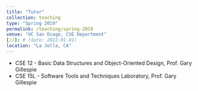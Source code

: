 ```yaml
---
title: "Tutor"
collection: teaching
type: "Spring 2019"
permalink: /teaching/spring-2019
venue: "UC San Diego, CSE Department"
[//]: # (date: 2022-01-01)
location: "La Jolla, CA"
---
```

- CSE 12 - Basic Data Structures and Object-Oriented Design, Prof. Gary Gillespie
- CSE 15L - Software Tools and Techniques Laboratory, Prof. Gary Gillespie
